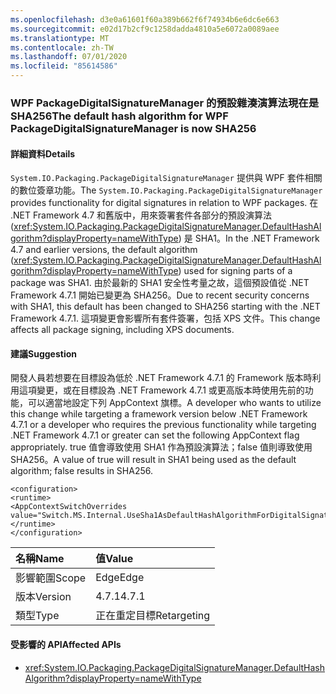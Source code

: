 ```yaml
---
ms.openlocfilehash: d3e0a61601f60a389b662f6f74934b6e6dc6e663
ms.sourcegitcommit: e02d17b2cf9c1258dadda4810a5e6072a0089aee
ms.translationtype: MT
ms.contentlocale: zh-TW
ms.lasthandoff: 07/01/2020
ms.locfileid: "85614586"
---
```

### <a name="the-default-hash-algorithm-for-wpf-packagedigitalsignaturemanager-is-now-sha256"></a><span data-ttu-id="1326a-101">WPF PackageDigitalSignatureManager 的預設雜湊演算法現在是 SHA256</span><span class="sxs-lookup"><span data-stu-id="1326a-101">The default hash algorithm for WPF PackageDigitalSignatureManager is now SHA256</span></span>

#### <a name="details"></a><span data-ttu-id="1326a-102">詳細資料</span><span class="sxs-lookup"><span data-stu-id="1326a-102">Details</span></span>

<span data-ttu-id="1326a-103">`System.IO.Packaging.PackageDigitalSignatureManager` 提供與 WPF 套件相關的數位簽章功能。</span><span class="sxs-lookup"><span data-stu-id="1326a-103">The `System.IO.Packaging.PackageDigitalSignatureManager` provides functionality for digital signatures in relation to WPF packages.</span></span>  <span data-ttu-id="1326a-104">在 .NET Framework 4.7 和舊版中，用來簽署套件各部分的預設演算法 (<xref:System.IO.Packaging.PackageDigitalSignatureManager.DefaultHashAlgorithm?displayProperty=nameWithType>) 是 SHA1。</span><span class="sxs-lookup"><span data-stu-id="1326a-104">In the .NET Framework 4.7 and earlier versions, the default algorithm (<xref:System.IO.Packaging.PackageDigitalSignatureManager.DefaultHashAlgorithm?displayProperty=nameWithType>) used for signing parts of a package was SHA1.</span></span>  <span data-ttu-id="1326a-105">由於最新的 SHA1 安全性考量之故，這個預設值從 .NET Framework 4.7.1 開始已變更為 SHA256。</span><span class="sxs-lookup"><span data-stu-id="1326a-105">Due to recent security concerns with SHA1, this default has been changed to SHA256 starting with the .NET Framework 4.7.1.</span></span>  <span data-ttu-id="1326a-106">這項變更會影響所有套件簽署，包括 XPS 文件。</span><span class="sxs-lookup"><span data-stu-id="1326a-106">This change affects all package signing, including XPS documents.</span></span>

#### <a name="suggestion"></a><span data-ttu-id="1326a-107">建議</span><span class="sxs-lookup"><span data-stu-id="1326a-107">Suggestion</span></span>

<span data-ttu-id="1326a-108">開發人員若想要在目標設為低於 .NET Framework 4.7.1 的 Framework 版本時利用這項變更，或在目標設為 .NET Framework 4.7.1 或更高版本時使用先前的功能，可以適當地設定下列 AppContext 旗標。</span><span class="sxs-lookup"><span data-stu-id="1326a-108">A developer who wants to utilize this change while targeting a framework version below .NET Framework 4.7.1 or a developer who requires the previous functionality while targeting .NET Framework 4.7.1 or greater can set the following AppContext flag appropriately.</span></span>  <span data-ttu-id="1326a-109">true 值會導致使用 SHA1 作為預設演算法；false 值則導致使用 SHA256。</span><span class="sxs-lookup"><span data-stu-id="1326a-109">A value of true will result in SHA1 being used as the default algorithm; false results in SHA256.</span></span><pre><code class="lang-xml">&lt;configuration&gt;&#13;&#10;&lt;runtime&gt;&#13;&#10;&lt;AppContextSwitchOverrides value=&quot;Switch.MS.Internal.UseSha1AsDefaultHashAlgorithmForDigitalSignatures=true&quot;/&gt;&#13;&#10;&lt;/runtime&gt;&#13;&#10;&lt;/configuration&gt;&#13;&#10;</code></pre>

| <span data-ttu-id="1326a-110">名稱</span><span class="sxs-lookup"><span data-stu-id="1326a-110">Name</span></span>    | <span data-ttu-id="1326a-111">值</span><span class="sxs-lookup"><span data-stu-id="1326a-111">Value</span></span>       |
|:--------|:------------|
| <span data-ttu-id="1326a-112">影響範圍</span><span class="sxs-lookup"><span data-stu-id="1326a-112">Scope</span></span>   | <span data-ttu-id="1326a-113">Edge</span><span class="sxs-lookup"><span data-stu-id="1326a-113">Edge</span></span>        |
| <span data-ttu-id="1326a-114">版本</span><span class="sxs-lookup"><span data-stu-id="1326a-114">Version</span></span> | <span data-ttu-id="1326a-115">4.7.1</span><span class="sxs-lookup"><span data-stu-id="1326a-115">4.7.1</span></span>       |
| <span data-ttu-id="1326a-116">類型</span><span class="sxs-lookup"><span data-stu-id="1326a-116">Type</span></span>    | <span data-ttu-id="1326a-117">正在重定目標</span><span class="sxs-lookup"><span data-stu-id="1326a-117">Retargeting</span></span> |

#### <a name="affected-apis"></a><span data-ttu-id="1326a-118">受影響的 API</span><span class="sxs-lookup"><span data-stu-id="1326a-118">Affected APIs</span></span>

- <xref:System.IO.Packaging.PackageDigitalSignatureManager.DefaultHashAlgorithm?displayProperty=nameWithType>
